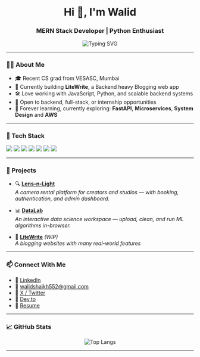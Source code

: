 <h1 align="center">Hi 👋, I'm Walid</h1>
<h3 align="center">MERN Stack Developer | Python Enthusiast </h3>

<p align="center">
  <img src="https://readme-typing-svg.herokuapp.com?font=Fira+Code&duration=3000&pause=1000&color=F7F7F7&center=true&vCenter=true&width=435&lines=Passionate+Full-stack+Web+Developer;Always+learning+new+tech;Clean+code+advocate" alt="Typing SVG" />
</p>

---

### 🧑‍💻 About Me

- 🎓 Recent CS grad from VESASC, Mumbai  
- 🔭 Currently building **LiteWrite**, a Backend heavy Blogging web app  
- 🛠️ Love working with JavaScript, Python, and scalable backend systems  
- 🤝 Open to backend, full-stack, or internship opportunities  
- 🧠 Forever learning, currently exploring: **FastAPI**, **Microservices**,  **System Design** and **AWS**

---

### 🧰 Tech Stack

<p align="left">
  <img src="https://img.shields.io/badge/MongoDB-4EA94B?style=for-the-badge&logo=mongodb&logoColor=white"/>
  <img src="https://img.shields.io/badge/Express.js-000000?style=for-the-badge&logo=express&logoColor=white"/>
  <img src="https://img.shields.io/badge/React-61DAFB?style=for-the-badge&logo=react&logoColor=black"/>
  <img src="https://img.shields.io/badge/Node.js-339933?style=for-the-badge&logo=node.js&logoColor=white"/>
  <img src="https://img.shields.io/badge/Python-3776AB?style=for-the-badge&logo=python&logoColor=white"/>
  <img src="https://img.shields.io/badge/Java-ED8B00?style=for-the-badge&logo=java&logoColor=white"/>
  <img src="https://img.shields.io/badge/JavaScript-F7DF1E?style=for-the-badge&logo=javascript&logoColor=black"/>
</p>

---

### 🚀 Projects

- 🔍 **[Lens-n-Light](https://github.com/WalidTheDev/Lens-n-Light)**  
  *A camera rental platform for creators and studios — with booking, authentication, and admin dashboard.*

- 📊 **[DataLab](https://github.com/WalidTheDev/DataLab-Frontend)**  
  *An interactive data science workspace — upload, clean, and run ML algorithms in-browser.*

- 💼 **[LiteWrite](https://github.com/WalidTheDev/LiteWrite)** *(WIP)*  
  *A blogging websites with many real-world features*

---

### 📫 Connect With Me


- 🔗 [LinkedIn](https://linkedin.com/in/walidshaikh)  
- 📧 walidshaikh552@gmail.com  
- 🔗 [X / Twitter](https://twitter.com/WalidTheDev)  
- 🔗 [Dev.to](https://dev.to/WalidTheDev)  
- 🔗 [Resume](https://drive.google.com/file/d/101VeJPcOC7e8A1vgo1ZEVGxIsemX17fl/view)

---
### 📈 GitHub Stats

<p align="center">
  <img src="https://github-readme-stats.vercel.app/api/top-langs/?username=WalidTheDev&layout=compact&theme=radical" alt="Top Langs" />
</p>

---
